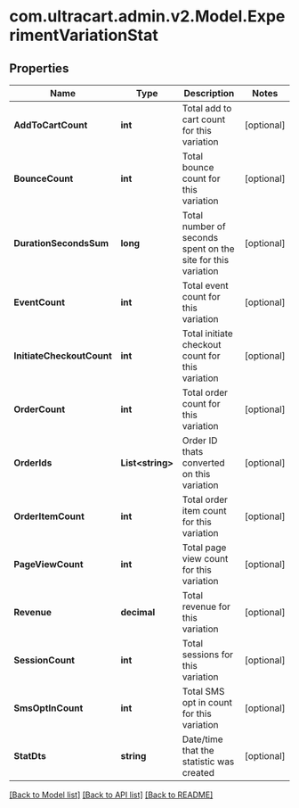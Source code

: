 
# com.ultracart.admin.v2.Model.ExperimentVariationStat

## Properties

Name | Type | Description | Notes
------------ | ------------- | ------------- | -------------
**AddToCartCount** | **int** | Total add to cart count for this variation | [optional] 
**BounceCount** | **int** | Total bounce count for this variation | [optional] 
**DurationSecondsSum** | **long** | Total number of seconds spent on the site for this variation | [optional] 
**EventCount** | **int** | Total event count for this variation | [optional] 
**InitiateCheckoutCount** | **int** | Total initiate checkout count for this variation | [optional] 
**OrderCount** | **int** | Total order count for this variation | [optional] 
**OrderIds** | **List&lt;string&gt;** | Order ID thats converted on this variation | [optional] 
**OrderItemCount** | **int** | Total order item count for this variation | [optional] 
**PageViewCount** | **int** | Total page view count for this variation | [optional] 
**Revenue** | **decimal** | Total revenue for this variation | [optional] 
**SessionCount** | **int** | Total sessions for this variation | [optional] 
**SmsOptInCount** | **int** | Total SMS opt in count for this variation | [optional] 
**StatDts** | **string** | Date/time that the statistic was created | [optional] 

[[Back to Model list]](../README.md#documentation-for-models)
[[Back to API list]](../README.md#documentation-for-api-endpoints)
[[Back to README]](../README.md)

